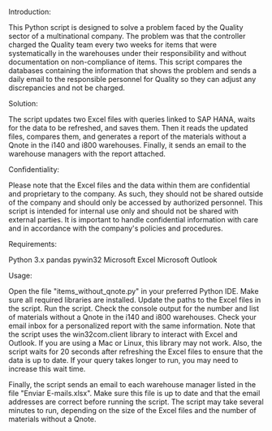Introduction:

This Python script is designed to solve a problem faced by the Quality sector of a multinational company. The problem was that the controller charged the Quality team every two weeks for items that were systematically in the warehouses under their responsibility and without documentation on non-compliance of items. This script compares the databases containing the information that shows the problem and sends a daily email to the responsible personnel for Quality so they can adjust any discrepancies and not be charged.

Solution:

The script updates two Excel files with queries linked to SAP HANA, waits for the data to be refreshed, and saves them. Then it reads the updated files, compares them, and generates a report of the materials without a Qnote in the i140 and i800 warehouses. Finally, it sends an email to the warehouse managers with the report attached.

Confidentiality:

Please note that the Excel files and the data within them are confidential and proprietary to the company. As such, they should not be shared outside of the company and should only be accessed by authorized personnel. This script is intended for internal use only and should not be shared with external parties. It is important to handle confidential information with care and in accordance with the company's policies and procedures.

Requirements:

Python 3.x
pandas
pywin32
Microsoft Excel
Microsoft Outlook

Usage:

Open the file "items_without_qnote.py" in your preferred Python IDE.
Make sure all required libraries are installed.
Update the paths to the Excel files in the script.
Run the script.
Check the console output for the number and list of materials without a Qnote in the i140 and i800 warehouses.
Check your email inbox for a personalized report with the same information.
Note that the script uses the win32com.client library to interact with Excel and Outlook. If you are using a Mac or Linux, this library may not work. Also, the script waits for 20 seconds after refreshing the Excel files to ensure that the data is up to date. If your query takes longer to run, you may need to increase this wait time.

Finally, the script sends an email to each warehouse manager listed in the file "Enviar E-mails.xlsx". Make sure this file is up to date and that the email addresses are correct before running the script. The script may take several minutes to run, depending on the size of the Excel files and the number of materials without a Qnote.
